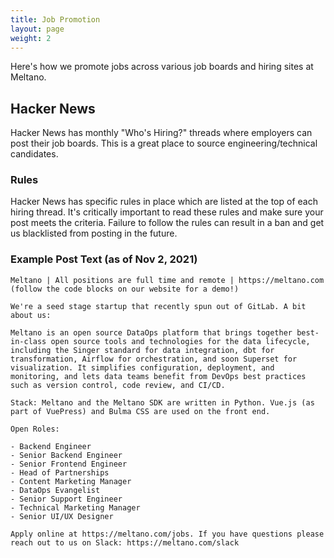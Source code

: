 ```yaml
---
title: Job Promotion
layout: page
weight: 2
---
```


Here's how we promote jobs across various job boards and hiring sites at Meltano.

## Hacker News

Hacker News has monthly "Who's Hiring?" threads where employers can post their job boards. This is a great place to source engineering/technical candidates.

### Rules

Hacker News has specific rules in place which are listed at the top of each hiring thread. It's critically important to read these rules and make sure your post meets the criteria. Failure to follow the rules can result in a ban and get us blacklisted from posting in the future.

### Example Post Text (as of Nov 2, 2021)

```
Meltano | All positions are full time and remote | https://meltano.com (follow the code blocks on our website for a demo!)

We're a seed stage startup that recently spun out of GitLab. A bit about us:

Meltano is an open source DataOps platform that brings together best-in-class open source tools and technologies for the data lifecycle, including the Singer standard for data integration, dbt for transformation, Airflow for orchestration, and soon Superset for visualization. It simplifies configuration, deployment, and monitoring, and lets data teams benefit from DevOps best practices such as version control, code review, and CI/CD.

Stack: Meltano and the Meltano SDK are written in Python. Vue.js (as part of VuePress) and Bulma CSS are used on the front end.

Open Roles:

- Backend Engineer
- Senior Backend Engineer
- Senior Frontend Engineer
- Head of Partnerships
- Content Marketing Manager
- DataOps Evangelist
- Senior Support Engineer
- Technical Marketing Manager
- Senior UI/UX Designer

Apply online at https://meltano.com/jobs. If you have questions please reach out to us on Slack: https://meltano.com/slack
```
